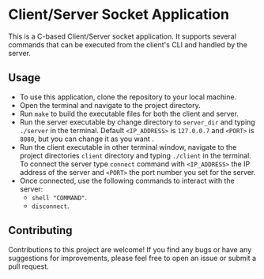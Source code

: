 
# Client/Server Socket Application

This is a C-based Client/Server socket application. It supports several commands that can be executed from the client's CLI and handled by the server.


## Usage

-   To use this application, clone the repository to your local machine.
-   Open the terminal and navigate to the project directory.
-   Run `make` to build the executable files for both the client and server.
-   Run the server executable by change directory to `server_dir` and typing `./server` in the terminal. Default `<IP_ADDRESS>` is `127.0.0.7` and `<PORT>` is `8080`, but you can change it as you want .
-   Run the client executable in other terminal window, navigate to the project directories `client` directory and typing `./client` in the terminal. To connect the server type `connect` command with `<IP_ADDRESS>` the IP address of the server and `<PORT>` the port number you set for the server.
-   Once connected, use the following commands to interact with the server:
    -   `shell "COMMAND"`.    
    -   `disconnect`.
   

## Contributing

Contributions to this project are welcome! If you find any bugs or have any suggestions for improvements, please feel free to open an issue or submit a pull request.